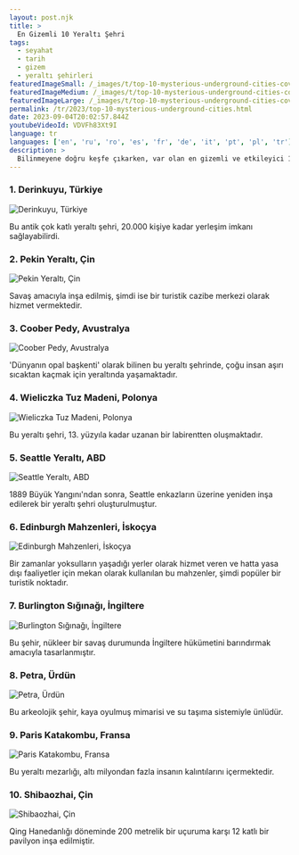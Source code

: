```yaml
---
layout: post.njk
title: >
  En Gizemli 10 Yeraltı Şehri
tags:
  - seyahat
  - tarih
  - gizem
  - yeraltı şehirleri
featuredImageSmall: /_images/t/top-10-mysterious-underground-cities-cover-tr-small.webp
featuredImageMedium: /_images/t/top-10-mysterious-underground-cities-cover-tr-medium.webp
featuredImageLarge: /_images/t/top-10-mysterious-underground-cities-cover-tr-large.webp
permalink: /tr/2023/top-10-mysterious-underground-cities.html
date: 2023-09-04T20:02:57.844Z
youtubeVideoId: VDVFh83Xt9I
language: tr
languages: ['en', 'ru', 'ro', 'es', 'fr', 'de', 'it', 'pt', 'pl', 'tr']
description: >
  Bilinmeyene doğru keşfe çıkarken, var olan en gizemli ve etkileyici 10 yeraltı şehrini ortaya çıkarmak için dünyanın derinliklerine iniyoruz.
---
```


### 1. Derinkuyu, Türkiye

![Derinkuyu, Türkiye](/_images/2/2956c0f6ac33b2a8a4767f02ae85fafb-medium.webp)

Bu antik çok katlı yeraltı şehri, 20.000 kişiye kadar yerleşim imkanı sağlayabilirdi.

### 2. Pekin Yeraltı, Çin

![Pekin Yeraltı, Çin](/_images/1/14dc6b495c8577e5b76bfaa4f3eca6e9-medium.webp)

Savaş amacıyla inşa edilmiş, şimdi ise bir turistik cazibe merkezi olarak hizmet vermektedir.

### 3. Coober Pedy, Avustralya

![Coober Pedy, Avustralya](/_images/c/c9e73c06272fd3b4f98f2857663efc98-medium.webp)

'Dünyanın opal başkenti' olarak bilinen bu yeraltı şehrinde, çoğu insan aşırı sıcaktan kaçmak için yeraltında yaşamaktadır.

### 4. Wieliczka Tuz Madeni, Polonya

![Wieliczka Tuz Madeni, Polonya](/_images/5/5274526bbff341a5489881465c03c40f-medium.webp)

Bu yeraltı şehri, 13. yüzyıla kadar uzanan bir labirentten oluşmaktadır.

### 5. Seattle Yeraltı, ABD

![Seattle Yeraltı, ABD](/_images/8/8a934c45120f3e7f2ff8d7f4b0195284-medium.webp)

1889 Büyük Yangını'ndan sonra, Seattle enkazların üzerine yeniden inşa edilerek bir yeraltı şehri oluşturulmuştur.

### 6. Edinburgh Mahzenleri, İskoçya

![Edinburgh Mahzenleri, İskoçya](/_images/1/107ea0bd625be108a41d1756bc7f6fdd-medium.webp)

Bir zamanlar yoksulların yaşadığı yerler olarak hizmet veren ve hatta yasa dışı faaliyetler için mekan olarak kullanılan bu mahzenler, şimdi popüler bir turistik noktadır.

### 7. Burlington Sığınağı, İngiltere

![Burlington Sığınağı, İngiltere](/_images/9/9d5a0a425c95dd9faf526736615c8b1a-medium.webp)

Bu şehir, nükleer bir savaş durumunda İngiltere hükümetini barındırmak amacıyla tasarlanmıştır.

### 8. Petra, Ürdün

![Petra, Ürdün](/_images/3/36827055133fa0b3a96a980a2b923568-medium.webp)

Bu arkeolojik şehir, kaya oyulmuş mimarisi ve su taşıma sistemiyle ünlüdür.

### 9. Paris Katakombu, Fransa

![Paris Katakombu, Fransa](/_images/6/6bfd5ce92b187d6ad6e0f1a78c8f74aa-medium.webp)

Bu yeraltı mezarlığı, altı milyondan fazla insanın kalıntılarını içermektedir.

### 10. Shibaozhai, Çin

![Shibaozhai, Çin](/_images/2/2d25cad8eba83d30bafe63a85c8770d1-medium.webp)

Qing Hanedanlığı döneminde 200 metrelik bir uçuruma karşı 12 katlı bir pavilyon inşa edilmiştir.

